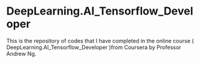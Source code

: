 # DeepLearning.AI_Tensorflow_Developer
 This is the repository of codes that I have completed in the online course ( DeepLearning.AI_Tensorflow_Developer )from Coursera by Professor Andrew Ng.

